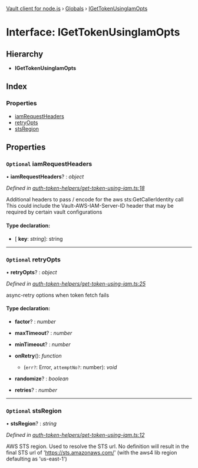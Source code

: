 [Vault client for node.js](../README.md) › [Globals](../globals.md) › [IGetTokenUsingIamOpts](igettokenusingiamopts.md)

# Interface: IGetTokenUsingIamOpts

## Hierarchy

* **IGetTokenUsingIamOpts**

## Index

### Properties

* [iamRequestHeaders](igettokenusingiamopts.md#optional-iamrequestheaders)
* [retryOpts](igettokenusingiamopts.md#optional-retryopts)
* [stsRegion](igettokenusingiamopts.md#optional-stsregion)

## Properties

### `Optional` iamRequestHeaders

• **iamRequestHeaders**? : *object*

*Defined in [auth-token-helpers/get-token-using-iam.ts:18](https://github.com/theogravity/vault-tacular/blob/2b36c08/src/auth-token-helpers/get-token-using-iam.ts#L18)*

Additional headers to pass / encode for the aws sts:GetCallerIdentity call
This could include the Vault-AWS-IAM-Server-ID header that may be required by certain
vault configurations

#### Type declaration:

* \[ **key**: *string*\]: string

___

### `Optional` retryOpts

• **retryOpts**? : *object*

*Defined in [auth-token-helpers/get-token-using-iam.ts:25](https://github.com/theogravity/vault-tacular/blob/2b36c08/src/auth-token-helpers/get-token-using-iam.ts#L25)*

async-retry options when token fetch fails

#### Type declaration:

* **factor**? : *number*

* **maxTimeout**? : *number*

* **minTimeout**? : *number*

* **onRetry**(): *function*

  * (`err?`: Error, `attemptNo?`: number): *void*

* **randomize**? : *boolean*

* **retries**? : *number*

___

### `Optional` stsRegion

• **stsRegion**? : *string*

*Defined in [auth-token-helpers/get-token-using-iam.ts:12](https://github.com/theogravity/vault-tacular/blob/2b36c08/src/auth-token-helpers/get-token-using-iam.ts#L12)*

AWS STS region. Used to resolve the STS url. No definition will result in the final STS url of
'https://sts.amazonaws.com/' (with the aws4 lib region defaulting as 'us-east-1')
